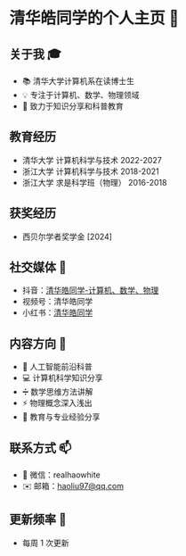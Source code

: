 # 清华皓同学的个人主页 👋

## 关于我 🎓
- 📚 清华大学计算机系在读博士生
- 💡 专注于计算机、数学、物理领域
- 🎯 致力于知识分享和科普教育

## 教育经历
- 清华大学 计算机科学与技术 2022-2027
- 浙江大学 计算机科学与技术 2018-2021
- 浙江大学 求是科学班（物理） 2016-2018

## 获奖经历
- 西贝尔学者奖学金 [2024]

## 社交媒体 📱
- 抖音：[清华皓同学-计算机、数学、物理]( https://v.douyin.com/ifns6NNT/)
- 视频号：清华皓同学
- 小红书：[清华皓同学](https://www.xiaohongshu.com/user/profile/645b3416000000001002738a)

## 内容方向 🌟
- 🤖 人工智能前沿科普
- 💻 计算机科学知识分享
- ➗ 数学思维方法讲解
- ⚡ 物理概念深入浅出
- 📝 教育与专业经验分享

## 联系方式 📫
- 💬 微信：realhaowhite
- ✉️ 邮箱：haoliu97@qq.com


## 更新频率 📅
- 每周 1 次更新
